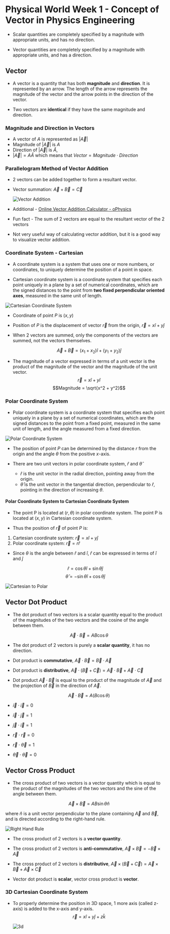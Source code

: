 # Physical World Week 1 - Concept of Vector in Physics Engineering

- Scalar quantities are completely specified by a magnitude with appropriate units, and has no direction.

- Vector quantities are completely specified by a magnitude with appropriate units, and has a direction.

## Vector

- A vector is a quantity that has both **magnitude** and **direction**. It is represented by an arrow. The length of the arrow represents the magnitude of the vector and the arrow points in the direction of the vector.

- Two vectors are **identical** if they have the same magnitude and direction.

### Magnitude and Direction in Vectors

- A vector of $A$ is represented as $|\vec{A}|$
- Magnitude of $|\vec{A}|$ is $A$
- Direction of $|\vec{A}|$ is $\hat{A}$,
- $|\vec{A}| = A\hat{A}$ which means that $Vector = Magnitude \cdot Direction$

### Parallelogram Method of Vector Addition

- 2 vectors can be added together to form a resultant vector.
- Vector summation: $\vec{A} + \vec{B} = \vec{C}$

  ![Vector Addition](./week1-res/parallel.png)

- Additional - [Online Vector Addition Calculator - oPhysics](https://ophysics.com/k3b.html)
- Fun fact - The sum of 2 vectors are equal to the resultant vector of the 2 vectors
- Not very useful way of calculating vector addition, but it is a good way to visualize vector addition.

### Coordinate System - Cartesian

- A coordinate system is a system that uses one or more numbers, or coordinates, to uniquely determine the position of a point in space.

- Cartesian coordinate system is a coordinate system that specifies each point uniquely in a plane by a set of numerical coordinates, which are the signed distances to the point from **two fixed perpendicular oriented axes**, measured in the same unit of length.

![Cartesian Coordinate System](./week1-res/cartesian.png)

- Coordinate of point $P$ is $(x, y)$
- Position of $P$ is the displacement of vector $\vec{r}$ from the origin, $\vec{r} = x\hat{i} + y\hat{j}$

- When 2 vectors are summed, only the components of the vectors are summed, not the vectors themselves.

  $$\vec{A} + \vec{B} = (x_1 + x_2)\hat{i} + (y_1 + y_2)\hat{j}$$

- The magnitude of a vector expressed in terms of a unit vector is the product of the magnitude of the vector and the magnitude of the unit vector.
  $$\vec{r} = x\hat{i} + y\hat{i}$$
  $$Magnitude =  \sqrt{x^2 + y^2}$$

### Polar Coordinate System

- Polar coordinate system is a coordinate system that specifies each point uniquely in a plane by a set of numerical coordinates, which are the signed distances to the point from a fixed point, measured in the same unit of length, and the angle measured from a fixed direction.

![Polar Coordinate System](week1-res/polar.png)

- The position of point $P$ can be determined by the distance $r$ from the origin and the angle $\theta$ from the positive $x$-axis.

- There are two unit vectors in polar coordinate system, $\hat{r}$ and $\hat{\theta}$

  - $\hat{r}$ is the unit vector in the radial direction, pointing away from the origin.
  - $\hat{\theta}$ is the unit vector in the tangential direction, perpendicular to $\hat{r}$, pointing in the direction of increasing $\theta$.

#### Polar Coordinate System to Cartesian Coordinate System

- The point P is located at $(r, \theta)$ in polar coordinate system. The point P is located at $(x, y)$ in Cartesian coordinate system.

- Thus the position of $\vec{r}$ of point $P$ is:

1. Cartesian coordinate system: $\vec{r} = x\hat{i} + y\hat{j}$
2. Polar coordinate system: $\vec{r} = r\hat{r}$

- Since $\theta$ is the angle between $\hat{r}$ and $\hat{i}$, $\hat{r}$ can be expressed in terms of $\hat{i}$ and $\hat{j}$

$$\hat{r} = \cos\theta\hat{i} + \sin\theta\hat{j}$$
$$\hat{\theta} = -\sin\theta\hat{i} + \cos\theta\hat{j}$$

![Cartesian to Polar](week1-res/cartesian-to-polar.png)

## Vector Dot Product

- The dot product of two vectors is a scalar quantity equal to the product of the magnitudes of the two vectors and the cosine of the angle between them.

  $$\vec{A} \cdot \vec{B} = AB\cos\theta$$

- The dot product of 2 vectors is purely a **scalar quantity**, it has no direction.
- Dot product is **commutative**, $\vec{A} \cdot \vec{B} = \vec{B} \cdot \vec{A}$
- Dot product is **distributive**, $\vec{A} \cdot (\vec{B} + \vec{C}) = \vec{A} \cdot \vec{B} + \vec{A} \cdot \vec{C}$

- Dot product $\vec{A} \cdot \vec{B}$ is equal to the product of the magnitude of $\vec{A}$ and the projection of $\vec{B}$ in the direction of $\vec{A}$.

  $$\vec{A} \cdot \vec{B} = A(B\cos\theta)$$

- $\vec{i} \cdot \vec{i} = 0$
- $\vec{i} \cdot \vec{j} = 1$
- $\vec{j} \cdot \vec{i} = 1$
- $\vec{r} \cdot \vec{r} = 0$
- $\vec{r} \cdot \vec{\theta} = 1$
- $\vec{\theta} \cdot \vec{\theta} = 0$

## Vector Cross Product

- The cross product of two vectors is a vector quantity which is equal to the product of the magnitudes of the two vectors and the sine of the angle between them.

  $$\vec{A} \times \vec{B} = AB\sin\theta\hat{n}$$

where $\hat{n}$ is a unit vector perpendicular to the plane containing $\vec{A}$ and $\vec{B}$, and is directed according to the right-hand rule.

![Right Hand Rule](week1-res/right-hand-grip.png)

- The cross product of 2 vectors is a **vector quantity**.
- The cross product of 2 vectors is **anti-commutative**, $\vec{A} \times \vec{B} = -\vec{B} \times \vec{A}$
- The cross product of 2 vectors is **distributive**, $\vec{A} \times (\vec{B} + \vec{C}) = \vec{A} \times \vec{B} + \vec{A} \times \vec{C}$

- Vector dot product is **scalar**, vector cross product is **vector**.

### 3D Cartesian Coordinate System

- To properly determine the position in 3D space, 1 more axis (called z-axis) is added to the x-axis and y-axis.
  $$\vec{r} = x\hat{i} + y\hat{j} + z\hat{k}$$

  ![3d](week1-res/3d.png)
